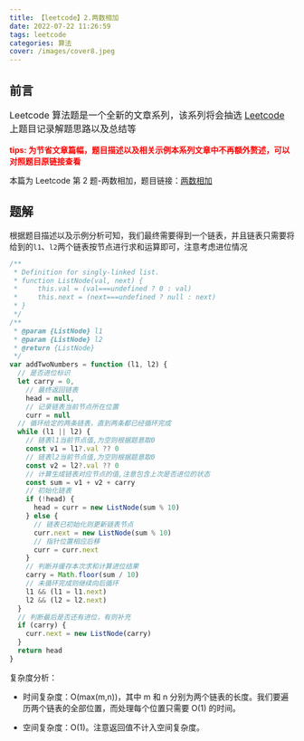 ```yaml
---
title: 【leetcode】2.两数相加
date: 2022-07-22 11:26:59
tags: leetcode
categories: 算法
cover: /images/cover8.jpeg
---
```


## 前言

<p style="font-size:16px">Leetcode 算法题是一个全新的文章系列，该系列将会抽选 <a href="https://leetcode.cn/">Leetcode</a> 上题目记录解题思路以及总结等</p>
<b style="font-size:14px;color:red">tips: 为节省文章篇幅，题目描述以及相关示例本系列文章中不再额外赘述，可以对照题目原链接查看</b>

本篇为 Leetcode 第 2 题-两数相加，题目链接：[两数相加](https://leetcode.cn/problems/add-two-numbers/)

## 题解

根据题目描述以及示例分析可知，我们最终需要得到一个链表，并且链表只需要将给到的`l1`、`l2`两个链表按节点进行求和运算即可，注意考虑进位情况

```js
/**
 * Definition for singly-linked list.
 * function ListNode(val, next) {
 *     this.val = (val===undefined ? 0 : val)
 *     this.next = (next===undefined ? null : next)
 * }
 */
/**
 * @param {ListNode} l1
 * @param {ListNode} l2
 * @return {ListNode}
 */
var addTwoNumbers = function (l1, l2) {
  // 是否进位标识
  let carry = 0,
    // 最终返回链表
    head = null,
    // 记录链表当前节点所在位置
    curr = null
  // 循环给定的两条链表，直到两条都已经循环完成
  while (l1 || l2) {
    // 链表l1当前节点值,为空则根据题意取0
    const v1 = l1?.val ?? 0
    // 链表l2当前节点值,为空则根据题意取0
    const v2 = l2?.val ?? 0
    // 计算生成链表对应节点的值,注意包含上次是否进位的状态
    const sum = v1 + v2 + carry
    // 初始化链表
    if (!head) {
      head = curr = new ListNode(sum % 10)
    } else {
      // 链表已初始化则更新链表节点
      curr.next = new ListNode(sum % 10)
      // 指针位置相应后移
      curr = curr.next
    }
    // 判断并缓存本次求和计算进位结果
    carry = Math.floor(sum / 10)
    // 未循环完成则继续向后循环
    l1 && (l1 = l1.next)
    l2 && (l2 = l2.next)
  }
  // 判断最后是否还有进位，有则补充
  if (carry) {
    curr.next = new ListNode(carry)
  }
  return head
}
```

复杂度分析：

- 时间复杂度：O(max(m,n))，其中 m 和 n 分别为两个链表的长度。我们要遍历两个链表的全部位置，而处理每个位置只需要 O(1) 的时间。

- 空间复杂度：O(1)。注意返回值不计入空间复杂度。
